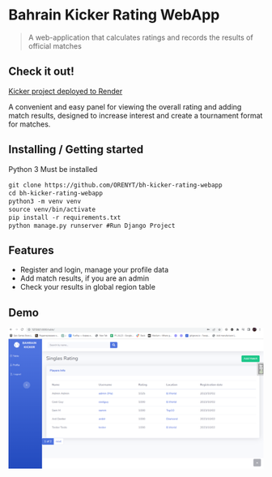 # Bahrain Kicker Rating WebApp
> A web-application that calculates ratings and records the results of official matches

## Check it out!

[Kicker project deployed to Render](https://bahrain-kicker-rating.onrender.com/)

A convenient and easy panel for viewing the overall rating and adding match results, 
designed to increase interest and create a tournament format for matches.

## Installing / Getting started

Python 3 Must be installed

```shell
git clone https://github.com/ORENYT/bh-kicker-rating-webapp
cd bh-kicker-rating-webapp
python3 -m venv venv
source venv/bin/activate
pip install -r requirements.txt
python manage.py runserver #Run Django Project
```

## Features

* Register and login, manage your profile data
* Add match results, if you are an admin
* Check your results in global region table


## Demo

![Website Interface](table.png)